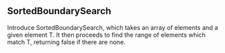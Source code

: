 ## SortedBoundarySearch
Introduce SortedBoundarySearch, which takes an array of elements and a given element T.  It then proceeds to find the range of elements which match T, returning false if there are none.
